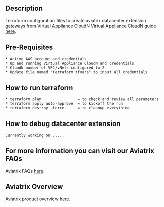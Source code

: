 Description
-----------
  Terraform configuration files to create aviatrix datacenter extension gateways from Virtual Appliance CloudN
  Virtual Appliance CloudN guide [here](http://docs.aviatrix.com/StartUpGuides/CloudN-Startup-Guide.html).

Pre-Requisites
--------------
    * Active AWS account and credentials
    * Up and running Virtual Appliance CloudN and credentials
    * CloudN number of VPC/vNets configured to 2
    * Update file named "terraform.tfvars" to input all credentials

How to run terraform
--------------------
    * terraform plan                = to check and review all parameters
    * terraform apply auto-approve  = to kickoff the run
    * terraform destroy -force      = to cleanup everything 

How to debug datacenter extension
---------------------------------
    Currently working on .....

  
For more information you can visit our Aviatrix FAQs
----------------------------------------------------
   Aviatrix FAQs [here](http://docs.aviatrix.com/HowTos/FAQ.html).

Aviatrix Overview
-----------------
   Aviatrix product overview [here](http://docs.aviatrix.com/StartUpGuides/aviatrix_overview.html).

